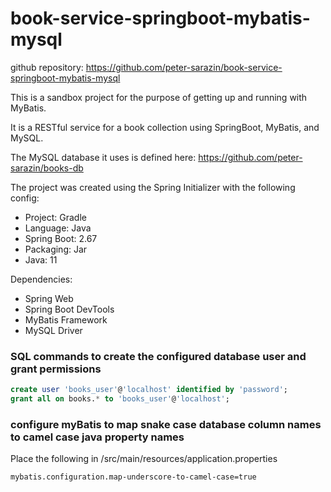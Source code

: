 # book-service-springboot-mybatis-mysql

github repository:
https://github.com/peter-sarazin/book-service-springboot-mybatis-mysql

This is a sandbox project for the purpose of getting up and running with MyBatis.

It is a RESTful service for a book collection using SpringBoot, MyBatis, and MySQL.

The MySQL database it uses is defined here:
https://github.com/peter-sarazin/books-db

The project was created using the Spring Initializer with the following config:

- Project: Gradle
- Language: Java
- Spring Boot: 2.67
- Packaging: Jar
- Java: 11

Dependencies:
- Spring Web
- Spring Boot DevTools
- MyBatis Framework
- MySQL Driver

### SQL commands to create the configured database user and grant permissions

```sql
create user 'books_user'@'localhost' identified by 'password';
grant all on books.* to 'books_user'@'localhost';
```
### configure myBatis to map snake case database column names to camel case java property names

Place the following in /src/main/resources/application.properties
```
mybatis.configuration.map-underscore-to-camel-case=true
```